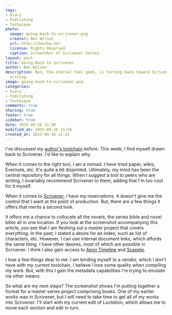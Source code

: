 ```yaml
---
tags:
- Diary
- Publishing
- Technique
photo:
  image: going-back-to-scrivener.png
  creator: Ben Wilson
  url: http://dausha.net
  license: Rights Reserved
  caption: Screenshot of Scrivener Series
layout: post
title: Going Back to Scrivener
author: Ben Wilson
description: Ben, the eternal tool geek, is turning back toward Scrivener for novel
  writing.
image: going-back-to-scrivener.png
categories:
- Diary
- Publishing
- Technique
comments: true
sharing: true
footer: true
sidebar: true
date: 2015-09-26 11:58
modified_at: 2015-09-26 11:58
created_at: 2015-09-26 11:21
---
```

<!--Lead Paragraph-->

I've discussed my [author's toolchain](/articles/toolchain/) before. This week, I find myself drawn back to Scrivener. I'd like to explain why.

<!-- more -->

When it comes to the right tool, I am a nomad. I have tried paper, wikis, Evernote, etc. It's quite a bit disjointed. Ultimately, my mind has been the central repository for all things. When I suggest a tool to peers who are writing, I invariably recommend Scrivener to them, adding that I'm too cool for it myself.

When it comes to [Scrivener](https://www.literatureandlatte.com/scrivener.php), I have my reservations. It doesn't give me the control that I want at the point of production. But, there are a few things it offers that merits a second look.

It offers me a chance to collocate all the novels, the series bible and novel bible all in one location. If you look at the screenshot accompanying this article, you see that I am fleshing out a master project that covers everything. In the past, I stated a desire for an index, such as list of characters, etc. However, I can use internal document links, which affords the same thing. I have other desires, most of which are possible in Scrivener. I think I also gain access to [Aeon Timeline](http://www.scribblecode.com/index.html) and [Scapple](http://www.literatureandlatte.com/scapple.php).

I lose a few things dear to me. I am binding myself to a vendor, which I don't have with my current toolchain. I believe I lose some quality when compiling my work. But, with this I gain the metadata capabilities I'm trying to emulate via other means.

So what are my next steps? The screenshot shows I'm putting together a format for a master series project comprising books. One of my earlier works was in Scrivener, but I will need to take time to get all of my works into Scrivener. I'll start with my current edit of *Luctation*, which allows me to move each section and edit in turn.